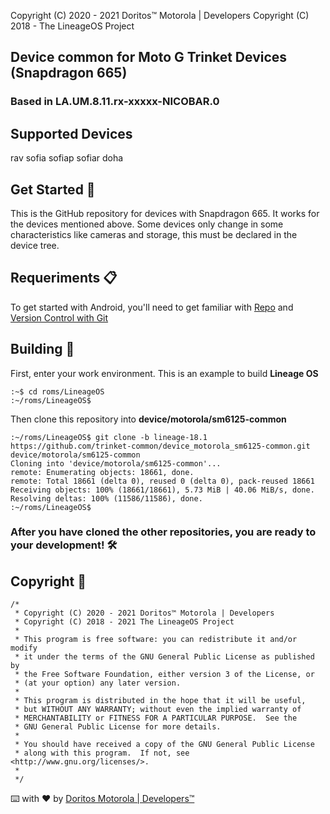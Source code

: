 Copyright (C) 2020 - 2021 Doritos™ Motorola | Developers
Copyright (C) 2018 - The LineageOS Project

## Device common for Moto G Trinket Devices (Snapdragon 665)
### Based in LA.UM.8.11.rx-xxxxx-NICOBAR.0

## Supported Devices
rav sofia sofiap sofiar doha

## Get Started 🚀

This is the GitHub repository for devices with Snapdragon 665. It works for the devices mentioned above. Some devices only change in some characteristics like cameras and storage, this must be declared in the device tree.

## Requeriments 📋
To get started with Android, you'll need to get familiar with [Repo](https://source.android.com/source/using-repo.html) and [Version Control with Git](https://source.android.com/source/version-control.html)

## Building 🔧

First, enter your work environment. This is an example to build <b> Lineage OS </b>
```
:~$ cd roms/LineageOS
:~/roms/LineageOS$
```

Then clone this repository into <b> device/motorola/sm6125-common </b>

```
:~/roms/LineageOS$ git clone -b lineage-18.1 https://github.com/trinket-common/device_motorola_sm6125-common.git device/motorola/sm6125-common
Cloning into 'device/motorola/sm6125-common'...
remote: Enumerating objects: 18661, done.
remote: Total 18661 (delta 0), reused 0 (delta 0), pack-reused 18661
Receiving objects: 100% (18661/18661), 5.73 MiB | 40.06 MiB/s, done.
Resolving deltas: 100% (11586/11586), done.
:~/roms/LineageOS$
```

### After you have cloned the other repositories, you are ready to your development! 🛠️

## Copyright 📄
```
/*
 * Copyright (C) 2020 - 2021 Doritos™ Motorola | Developers
 * Copyright (C) 2018 - 2021 The LineageOS Project
 *
 * This program is free software: you can redistribute it and/or modify
 * it under the terms of the GNU General Public License as published by
 * the Free Software Foundation, either version 3 of the License, or
 * (at your option) any later version.
 *
 * This program is distributed in the hope that it will be useful,
 * but WITHOUT ANY WARRANTY; without even the implied warranty of
 * MERCHANTABILITY or FITNESS FOR A PARTICULAR PURPOSE.  See the
 * GNU General Public License for more details.
 *
 * You should have received a copy of the GNU General Public License
 * along with this program.  If not, see <http://www.gnu.org/licenses/>.
 *
 */
```
⌨️ with ❤️ by [Doritos Motorola | Developers™](https://github.com/DoritosMotorola)